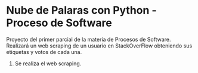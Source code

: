 # Nube de Palaras con Python - Proceso de Software
Proyecto del primer parcial de la materia de Procesos de Software. Realizará un web scraping de un usuario en StackOverFlow obteniendo sus etiquetas y votos de cada una.
1. Se realiza el web scraping.
